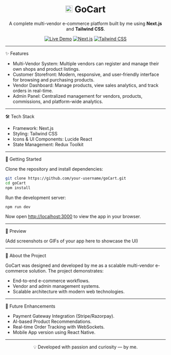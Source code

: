 <div align="center">
  <h1><img src="https://gocartshop.in/favicon.ico" width="22" height="22" alt="GoCart Favicon"> GoCart</h1>
  <p>
    A complete multi-vendor e-commerce platform built by me using <b>Next.js</b> and <b>Tailwind CSS</b>.
  </p>
  <p>
    <a href="https://gocartshop.in"><img src="https://img.shields.io/badge/Live_Demo-000?style=for-the-badge&logo=vercel&logoColor=white" alt="Live Demo"></a>
    <a href="https://nextjs.org/"><img src="https://img.shields.io/badge/Next.js-000?style=for-the-badge&logo=next.js&logoColor=white" alt="Next.js"></a>
    <a href="https://tailwindcss.com/"><img src="https://img.shields.io/badge/TailwindCSS-38B2AC?style=for-the-badge&logo=tailwind-css&logoColor=white" alt="Tailwind CSS"></a>
  </p>
</div>

---

 ✨ Features

* Multi-Vendor System: Multiple vendors can register and manage their own shops and product listings.
* Customer Storefront: Modern, responsive, and user-friendly interface for browsing and purchasing products.
* Vendor Dashboard: Manage products, view sales analytics, and track orders in real-time.
* Admin Panel: Centralized management for vendors, products, commissions, and platform-wide analytics.

---

🛠️ Tech Stack

* Framework: Next.js
* Styling: Tailwind CSS
* Icons & UI Components: Lucide React
* State Management: Redux Toolkit

---

🚀 Getting Started

Clone the repository and install dependencies:

```bash
git clone https://github.com/your-username/goCart.git
cd goCart
npm install
```

Run the development server:

```bash
npm run dev
```

Now open [http://localhost:3000](http://localhost:3000) to view the app in your browser.

---

📸 Preview

(Add screenshots or GIFs of your app here to showcase the UI)

---

📌 About the Project

GoCart was designed and developed by me as a scalable multi-vendor e-commerce solution.
The project demonstrates:

* End-to-end e-commerce workflows.
* Vendor and admin management systems.
* Scalable architecture with modern web technologies.

---

📅 Future Enhancements

* Payment Gateway Integration (Stripe/Razorpay).
* AI-based Product Recommendations.
* Real-time Order Tracking with WebSockets.
* Mobile App version using React Native.

---

<div align="center">  
💡 Developed with passion and curiosity — by me.  
</div>  

